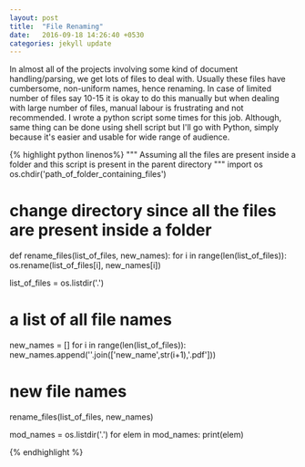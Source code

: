 ```yaml
---
layout: post
title:  "File Renaming"
date:   2016-09-18 14:26:40 +0530
categories: jekyll update
---
```

In almost all of the projects involving some kind of document handling/parsing, we get lots of files to deal with. 
Usually these files have cumbersome, non-uniform names, hence renaming. In case of limited number of files say 10-15
it is okay to do this manually but when dealing with large number of files, manual labour is frustrating and not recommended.
I wrote a python script some times for this job. Although, same thing can be done
using shell script but I'll go with Python, simply because it's easier and usable for wide range of audience.

{% highlight python linenos%}
"""
Assuming all the files are present inside a folder 
and this script is present in the parent directory
"""
import os
os.chdir('path_of_folder_containing_files')
# change directory since all the files are present inside a folder

def rename_files(list_of_files, new_names):
  for i in range(len(list_of_files)):
    os.rename(list_of_files[i], new_names[i])

list_of_files = os.listdir('.')
# a list of all file names

new_names = []
for i in range(len(list_of_files)):
  new_names.append(''.join(['new_name',str(i+1),'.pdf']))
# new file names

rename_files(list_of_files, new_names)

mod_names = os.listdir('.')
for elem in mod_names:
  print(elem)

{% endhighlight %}
